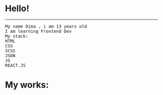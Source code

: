 <h1>Hello!</h1>
<hr noshade>
<pre>
My name Dima , i am 13 years old
I am learning Frontend Dev
My stack:
HTML
CSS
SCSS
JSON
JS
REACT.JS
</pre>
<div>
<h1>My works:</h1>
</div>

<!--
**YgamiJS/YgamiJS** is a ✨ _special_ ✨ repository because its `README.md` (this file) appears on your GitHub profile.

Here are some ideas to get you started:

- 🔭 I’m currently working on ...
- 🌱 I’m currently learning ...
- 👯 I’m looking to collaborate on ...
- 🤔 I’m looking for help with ...
- 💬 Ask me about ...
- 📫 How to reach me: ...
- 😄 Pronouns: ...
- ⚡ Fun fact: ...
-->
